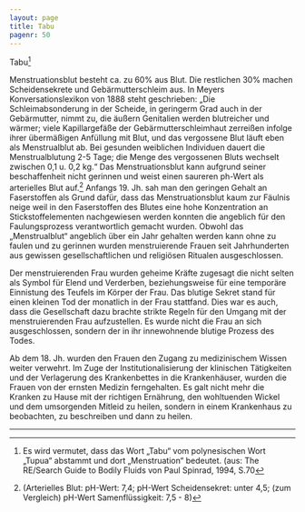 ```yaml
---
layout: page
title: Tabu
pagenr: 50
---
```

Tabu[^30]

Menstruationsblut besteht ca. zu 60% aus Blut. Die restlichen 30% machen Scheidensekrete und Gebärmutterschleim aus. In Meyers Konversationslexikon von 1888 steht geschrieben: „Die Schleimabsonderung in der Scheide, in geringerm Grad auch in der Gebärmutter, nimmt zu, die äußern Genitalien werden blutreicher und wärmer; viele Kapillargefäße der Gebärmutterschleimhaut zerreißen infolge ihrer übermäßigen Anfüllung mit Blut, und das vergossene Blut läuft eben als Menstrualblut ab. Bei gesunden weiblichen Individuen dauert die Menstrualblutung 2-5 Tage; die Menge des vergossenen Bluts wechselt zwischen 0,1 u. 0,2 kg.“ Das Menstruationsblut kann aufgrund seiner beschaffenheit nicht gerinnen und weist einen saureren ph-Wert als arterielles Blut auf.[^31] Anfangs 19. Jh. sah man den geringen Gehalt an Faserstoffen als Grund dafür, dass das Menstruationsblut kaum zur Fäulnis neige weil in den Faserstoffen des Blutes eine hohe Konzentration an Stickstoffelementen nachgewiesen werden konnten die angeblich für den Faulungsprozess verantwortlich gemacht wurden. Obwohl das „Menstrualblut“ angeblich über ein Jahr gehalten werden kann ohne zu faulen und zu gerinnen wurden menstruierende Frauen seit Jahrhunderten aus gewissen gesellschaftlichen und religiösen Ritualen ausgeschlossen.

Der menstruierenden Frau wurden geheime Kräfte zugesagt die nicht selten als Symbol für Elend und Verderben, beziehungsweise für eine temporäre Einnistung des Teufels im Körper der Frau. Das blutige Sekret stand für einen kleinen Tod der monatlich in der Frau stattfand. Dies war es auch, dass die Gesellschaft dazu brachte strikte Regeln für den Umgang mit der menstruierenden Frau aufzustellen. Es wurde nicht die Frau an sich ausgeschlossen, sondern der in ihr innewohnende blutige Prozess des Todes.

Ab dem 18. Jh. wurden den Frauen den Zugang zu medizinischem Wissen weiter verwehrt. Im Zuge der Institutionalisierung der klinischen Tätigkeiten und der Verlagerung des Krankenbettes in die Krankenhäuser, wurden die Frauen von der ernsten Medizin ferngehalten. Es galt nicht mehr die Kranken zu Hause mit der richtigen Ernährung, den wohltuenden Wickel und dem umsorgenden Mitleid zu heilen, sondern in einem Krankenhaus zu beobachten, zu beschreiben und dann zu heilen.

---

[^30]:
    Es wird vermutet, dass das Wort „Tabu“ vom polynesischen Wort „Tupua“ abstammt und dort „Menstruation“ bedeutet. (aus: The RE/Search Guide to Bodily Fluids von Paul Spinrad, 1994, S.70

[^31]:
    (Arterielles Blut: pH-Wert: 7,4; pH-Wert Scheidensekret: unter 4,5; (zum Vergleich) pH-Wert Samenflüssigkeit: 7,5 - 8)
